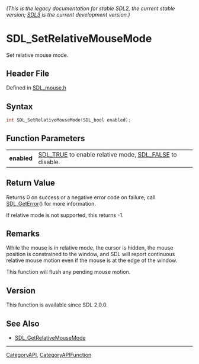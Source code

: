 ###### (This is the legacy documentation for stable SDL2, the current stable version; [SDL3](https://wiki.libsdl.org/SDL3/) is the current development version.)
# SDL_SetRelativeMouseMode

Set relative mouse mode.

## Header File

Defined in [SDL_mouse.h](https://github.com/libsdl-org/SDL/blob/SDL2/include/SDL_mouse.h)

## Syntax

```c
int SDL_SetRelativeMouseMode(SDL_bool enabled);

```

## Function Parameters

|                 |                                                                                  |
| --------------- | -------------------------------------------------------------------------------- |
| **enabled**     | [SDL_TRUE](SDL_TRUE) to enable relative mode, [SDL_FALSE](SDL_FALSE) to disable. |

## Return Value

Returns 0 on success or a negative error code on failure; call
[SDL_GetError](SDL_GetError)() for more information.

If relative mode is not supported, this returns -1.

## Remarks

While the mouse is in relative mode, the cursor is hidden, the mouse
position is constrained to the window, and SDL will report continuous
relative mouse motion even if the mouse is at the edge of the window.

This function will flush any pending mouse motion.

## Version

This function is available since SDL 2.0.0.

## See Also

* [SDL_GetRelativeMouseMode](SDL_GetRelativeMouseMode)

----
[CategoryAPI](CategoryAPI), [CategoryAPIFunction](CategoryAPIFunction)

